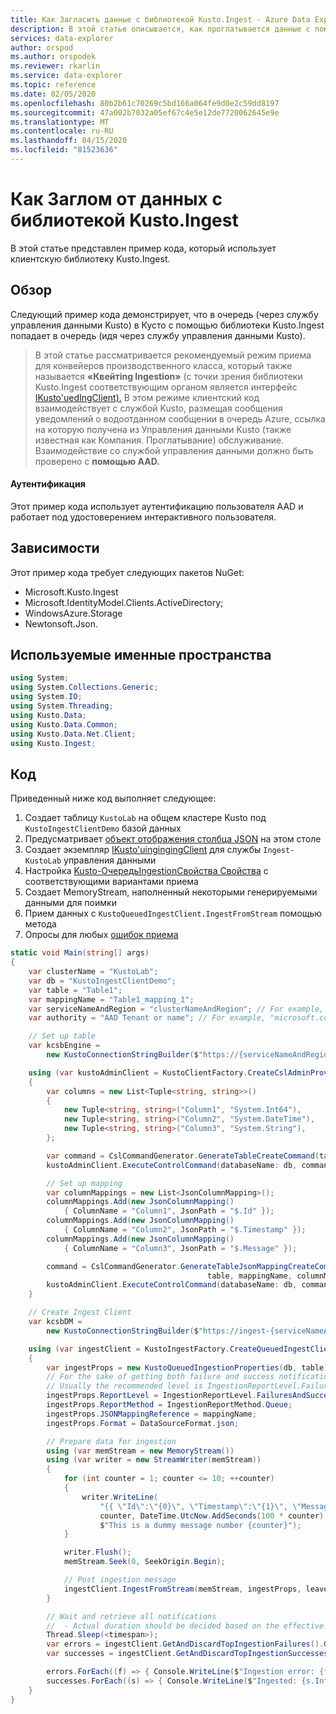 ```yaml
---
title: Как Загласить данные с библиотекой Kusto.Ingest - Azure Data Explorer Документы Майкрософт
description: В этой статье описывается, как проглатывается данные с помощью библиотеки Kusto.Ingest в Azure Data Explorer.
services: data-explorer
author: orspod
ms.author: orspodek
ms.reviewer: rkarlin
ms.service: data-explorer
ms.topic: reference
ms.date: 02/05/2020
ms.openlocfilehash: 80b2b61c70269c5bd166a064fe9d0e2c59dd8197
ms.sourcegitcommit: 47a002b7032a05ef67c4e5e12de7720062645e9e
ms.translationtype: MT
ms.contentlocale: ru-RU
ms.lasthandoff: 04/15/2020
ms.locfileid: "81523636"
---
```

# <a name="howto-data-ingestion-with-kustoingest-library"></a>Как Заглом от данных с библиотекой Kusto.Ingest
В этой статье представлен пример кода, который использует клиентскую библиотеку Kusto.Ingest.

## <a name="overview"></a>Обзор
Следующий пример кода демонстрирует, что в очередь (через службу управления данными Kusto) в Кусто с помощью библиотеки Kusto.Ingest попадает в очередь (идя через службу управления данными Kusto).

> В этой статье рассматривается рекомендуемый режим приема для конвейеров производственного класса, который также называется **«Квейтing Ingestion»** (с точки зрения библиотеки Kusto.Ingest соответствующим органом является интерфейс [IKusto'uedIngClient).](kusto-ingest-client-reference.md#interface-ikustoqueuedingestclient) В этом режиме клиентский код взаимодействует с службой Kusto, размещая сообщения уведомлений о водоотданном сообщении в очередь Azure, ссылка на которую получена из Управления данными Kusto (также известная как Компания. Проглатывание) обслуживание. Взаимодействие со службой управления данными должно быть проверено с **помощью AAD.**

#### <a name="authentication"></a>Аутентификация
Этот пример кода использует аутентификацию пользователя AAD и работает под удостоверением интерактивного пользователя.

## <a name="dependencies"></a>Зависимости
Этот пример кода требует следующих пакетов NuGet:
* Microsoft.Kusto.Ingest
* Microsoft.IdentityModel.Clients.ActiveDirectory;
* WindowsAzure.Storage
* Newtonsoft.Json.

## <a name="namespaces-used"></a>Используемые именные пространства
```csharp
using System;
using System.Collections.Generic;
using System.IO;
using System.Threading;
using Kusto.Data;
using Kusto.Data.Common;
using Kusto.Data.Net.Client;
using Kusto.Ingest;
```

## <a name="code"></a>Код
Приведенный ниже код выполняет следующее:
1. Создает таблицу `KustoLab` на общем кластере Kusto под `KustoIngestClientDemo` базой данных
2. Предусматривает [объект отображения столбца JSON](../../management/create-ingestion-mapping-command.md) на этом столе
3. Создает экземпляр [IKusto'uingingingClient](kusto-ingest-client-reference.md#interface-ikustoqueuedingestclient) для службы `Ingest-KustoLab` управления данными
4. Настройка [Kusto-ОчередьIngestionСвойства Свойства](kusto-ingest-client-reference.md#class-kustoqueuedingestionproperties) с соответствующими вариантами приема
5. Создает MemoryStream, наполненный некоторыми генерируемыми данными для поимки
6. Прием данных с `KustoQueuedIngestClient.IngestFromStream` помощью метода
7. Опросы для любых [ошибок приема](kusto-ingest-client-status.md#tracking-ingestion-status-kustoqueuedingestclient)

```csharp
static void Main(string[] args)
{
    var clusterName = "KustoLab";
    var db = "KustoIngestClientDemo";
    var table = "Table1";
    var mappingName = "Table1_mapping_1";
    var serviceNameAndRegion = "clusterNameAndRegion"; // For example, "mycluster.westus"
    var authority = "AAD Tenant or name"; // For example, "microsoft.com"

    // Set up table
    var kcsbEngine =
        new KustoConnectionStringBuilder($"https://{serviceNameAndRegion}.kusto.windows.net").WithAadUserPromptAuthentication(authority: $"{authority}");

    using (var kustoAdminClient = KustoClientFactory.CreateCslAdminProvider(kcsbEngine))
    {
        var columns = new List<Tuple<string, string>>()
        {
            new Tuple<string, string>("Column1", "System.Int64"),
            new Tuple<string, string>("Column2", "System.DateTime"),
            new Tuple<string, string>("Column3", "System.String"),
        };

        var command = CslCommandGenerator.GenerateTableCreateCommand(table, columns);
        kustoAdminClient.ExecuteControlCommand(databaseName: db, command: command);

        // Set up mapping
        var columnMappings = new List<JsonColumnMapping>();
        columnMappings.Add(new JsonColumnMapping()
            { ColumnName = "Column1", JsonPath = "$.Id" });
        columnMappings.Add(new JsonColumnMapping()
            { ColumnName = "Column2", JsonPath = "$.Timestamp" });
        columnMappings.Add(new JsonColumnMapping()
            { ColumnName = "Column3", JsonPath = "$.Message" });

        command = CslCommandGenerator.GenerateTableJsonMappingCreateCommand(
                                            table, mappingName, columnMappings);
        kustoAdminClient.ExecuteControlCommand(databaseName: db, command: command);
    }

    // Create Ingest Client
    var kcsbDM =
        new KustoConnectionStringBuilder($"https://ingest-{serviceNameAndRegion}.kusto.windows.net").WithAadUserPromptAuthentication(authority: $"{authority}");

    using (var ingestClient = KustoIngestFactory.CreateQueuedIngestClient(kcsbDM))
    {
        var ingestProps = new KustoQueuedIngestionProperties(db, table);
        // For the sake of getting both failure and success notifications we set this to IngestionReportLevel.FailuresAndSuccesses
        // Usually the recommended level is IngestionReportLevel.FailuresOnly
        ingestProps.ReportLevel = IngestionReportLevel.FailuresAndSuccesses;
        ingestProps.ReportMethod = IngestionReportMethod.Queue;
        ingestProps.JSONMappingReference = mappingName;
        ingestProps.Format = DataSourceFormat.json;

        // Prepare data for ingestion
        using (var memStream = new MemoryStream())
        using (var writer = new StreamWriter(memStream))
        {
            for (int counter = 1; counter <= 10; ++counter)
            {
                writer.WriteLine(
                    "{{ \"Id\":\"{0}\", \"Timestamp\":\"{1}\", \"Message\":\"{2}\" }}",
                    counter, DateTime.UtcNow.AddSeconds(100 * counter),
                    $"This is a dummy message number {counter}");
            }

            writer.Flush();
            memStream.Seek(0, SeekOrigin.Begin);

            // Post ingestion message
            ingestClient.IngestFromStream(memStream, ingestProps, leaveOpen: true);
        }

        // Wait and retrieve all notifications
        //  - Actual duration should be decided based on the effective Ingestion Batching Policy set on the table/database
        Thread.Sleep(<timespan>);
        var errors = ingestClient.GetAndDiscardTopIngestionFailures().GetAwaiter().GetResult();
        var successes = ingestClient.GetAndDiscardTopIngestionSuccesses().GetAwaiter().GetResult();

        errors.ForEach((f) => { Console.WriteLine($"Ingestion error: {f.Info.Details}"); });
        successes.ForEach((s) => { Console.WriteLine($"Ingested: {s.Info.IngestionSourcePath}"); });
    }
}
```